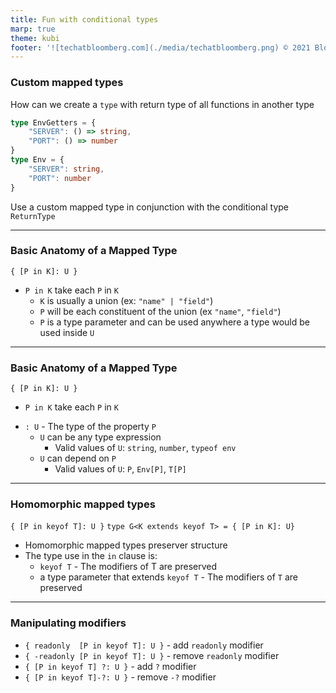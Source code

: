 ```yaml
---
title: Fun with conditional types
marp: true
theme: kubi
footer: '![techatbloomberg.com](./media/techatbloomberg.png) © 2021 Bloomberg Finance L.P. All rights reserved. ![techatbloomberg.com](./media/bloomberg.png)'
---
```


### Custom mapped types

<question>

How can we create a `type` with return type of all functions in another type
```ts
type EnvGetters = {
    "SERVER": () => string,
    "PORT": () => number
}
type Env = {
    "SERVER": string,
    "PORT": number
}
```
</question>
<answer>

Use a custom mapped type in conjunction with the conditional type `ReturnType`

</answer>

----

### Basic Anatomy of a Mapped Type

`{ [P in K]: U }`

* `P in K` take each `P` in `K`
    * `K` is usually a union (ex: `"name" | "field"`)
    * `P` will be each constituent of the union (ex `"name"`, `"field"`)
    * `P` is a type parameter and can be used anywhere a type would be used inside `U`

----

### Basic Anatomy of a Mapped Type

`{ [P in K]: U }`

- `P in K` take each `P` in `K`
* `: U` - The type of the property `P`
    * `U` can be any type expression
        *  Valid values of `U`: `string`, `number`, `typeof env`
    * `U` can depend on `P`
        * Valid values of `U`: `P`, `Env[P]`, `T[P]`

---

### Homomorphic mapped types 

`{ [P in keyof T]: U }`
`type G<K extends keyof T> = { [P in K]: U}`

* Homomorphic mapped types preserver structure
* The type use in the `in` clause is:
    * `keyof T` - The modifiers of T are preserved
    * a type parameter that extends `keyof T` - The modifiers of `T` are preserved

---

### Manipulating modifiers 

* `{ readonly  [P in keyof T]: U }` - add `readonly` modifier
* `{ -readonly [P in keyof T]: U }` - remove `readonly` modifier
* `{ [P in keyof T] ?: U }` - add `?` modifier
* `{ [P in keyof T]-?: U }` - remove `-?` modifier



